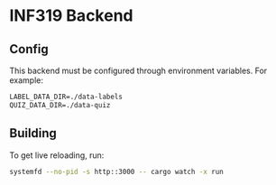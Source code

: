 # INF319 Backend

## Config

This backend must be configured through environment variables. For example:

```txt
LABEL_DATA_DIR=./data-labels
QUIZ_DATA_DIR=./data-quiz
```

## Building

To get live reloading, run:

```sh
systemfd --no-pid -s http::3000 -- cargo watch -x run
```
